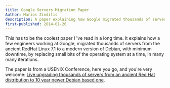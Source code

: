 ```yaml
---
title: Google Servers Migration Paper
Author: Marios Zindilis
description: A paper explaining how Google migrated thousands of servers from RedHat Linux 7 to a modern version of Debian
first-published: 2014-01-26
---
```


This has to be the coolest paper I 've read in a long time. It explains 
how a few engineers working at Google, migrated thousands of servers 
from the ancient RedHat Linux 7.1 to a modern version of Debian, with 
minimum downtime, by replacing small bits of the operating system at a 
time, in many many iterations.

The paper is from a USENIX Conference, here you go, and you're very 
welcome: [Live upgrading thousands of servers from an ancient Red Hat 
distribution to 10 year newer Debian based one](http://marc.merlins.org/linux/talks/ProdNG-LCA2014/Paper/ProdNG.pdf).
